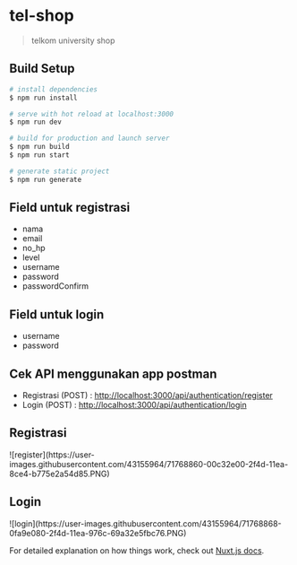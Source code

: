 # tel-shop

> telkom university shop

## Build Setup

```bash
# install dependencies
$ npm run install

# serve with hot reload at localhost:3000
$ npm run dev

# build for production and launch server
$ npm run build
$ npm run start

# generate static project
$ npm run generate
```

<h2>Field untuk registrasi</h2>
<ul>
    <li>nama</li>
    <li>email</li>
    <li>no_hp</li>
    <li>level</li>
    <li>username</li>
    <li>password</li>
    <li>passwordConfirm</li>
</ul>

<h2>Field untuk login</h2>
<ul>
    <li>username</li>
    <li>password</li>
</ul>

<h2>Cek API menggunakan app postman</h2>
<ul>
    <li>Registrasi (POST) : <a href="http://localhost:3000/api/authentication/register">http://localhost:3000/api/authentication/register</a></li>
    <li>Login (POST) : <a href="http://localhost:3000/api/authentication/login">http://localhost:3000/api/authentication/login</a></li>
</ul>

<h2>Registrasi</h2>
![register](https://user-images.githubusercontent.com/43155964/71768860-00c32e00-2f4d-11ea-8ce4-b775e2a54d85.PNG)

<h2>Login</h2>
![login](https://user-images.githubusercontent.com/43155964/71768868-0fa9e080-2f4d-11ea-976c-69a32e5fbc76.PNG)

For detailed explanation on how things work, check out [Nuxt.js docs](https://nuxtjs.org).
